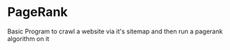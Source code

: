 # PageRank
 Basic Program to crawl a website via it's sitemap and then run a pagerank algorithm on it
